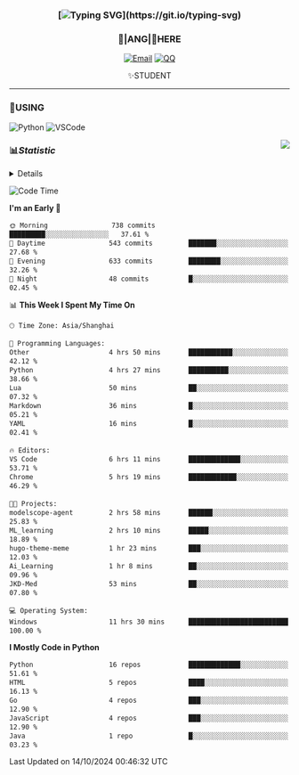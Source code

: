 <div align="center">


### [![Typing SVG](https://readme-typing-svg.herokuapp.com?size=25&duration=2500&color=8C43EA&vCenter=true&width=200&height=40&lines=%F0%9F%8C%B1ANGJustinl%F0%9F%8C%B1+!)](https://git.io/typing-svg)


### 🥛|**ANG**|🥛HERE



[![Email](https://img.shields.io/badge/Email-ANGJustin@163.com-6A5ACD?style=flat-square&logoColor=fff)](mailto:ANGJustinl@163.com)
[![QQ](https://img.shields.io/badge/QQ-77139032-98FB98?style=flat-square&logoColor=fff)](https://qm.qq.com/cgi-bin/qm/qr?k=mcs-cON_aPNfc3hO8-H7lWJHDX-5nKr7&noverify=0)




✨STUDENT 

</div>

---

### 🎨USING

![Python](https://img.shields.io/badge/-Python-blue?style=flat-square&logo=Python&logoColor=fff)
![VSCode](https://img.shields.io/badge/-VSCode-blue?style=flat-square&logo=visualstudiocode&logoColor=fff)


<a href="#">
  <img align="right" src="https://github-readme-stats.vercel.app/api?username=ANGJustinl&count_private=true&show_icons=true&hide_border=true&bg_color=15,f2f7fd,E0EAFC" />
</a>




### 📊*Statistic* 

<details>

<p align="center">
   <img src="github-metrics.svg" alt="typing-svg">
</p>

[![Github activity graph](https://github-readme-activity-graph.angforever.top/graph?username=ANGJustinl&theme=dracula)](https://github.com/ANGJustinl/ANGJustinl)
![image](https://github.com/ANGJustinl/ANGJustinl/assets/96008766/f6c957b8-b907-482a-8804-4c1f944d4b60)
</details>

<!--START_SECTION:waka-->
![Code Time](http://img.shields.io/badge/Code%20Time-333%20hrs%205%20mins-blue)

**I'm an Early 🐤** 

```text
🌞 Morning                738 commits         █████████░░░░░░░░░░░░░░░░   37.61 % 
🌆 Daytime                543 commits         ███████░░░░░░░░░░░░░░░░░░   27.68 % 
🌃 Evening                633 commits         ████████░░░░░░░░░░░░░░░░░   32.26 % 
🌙 Night                  48 commits          █░░░░░░░░░░░░░░░░░░░░░░░░   02.45 % 
```


📊 **This Week I Spent My Time On** 

```text
🕑︎ Time Zone: Asia/Shanghai

💬 Programming Languages: 
Other                    4 hrs 50 mins       ███████████░░░░░░░░░░░░░░   42.12 % 
Python                   4 hrs 27 mins       ██████████░░░░░░░░░░░░░░░   38.66 % 
Lua                      50 mins             ██░░░░░░░░░░░░░░░░░░░░░░░   07.32 % 
Markdown                 36 mins             █░░░░░░░░░░░░░░░░░░░░░░░░   05.21 % 
YAML                     16 mins             █░░░░░░░░░░░░░░░░░░░░░░░░   02.41 % 

🔥 Editors: 
VS Code                  6 hrs 11 mins       █████████████░░░░░░░░░░░░   53.71 % 
Chrome                   5 hrs 19 mins       ████████████░░░░░░░░░░░░░   46.29 % 

🐱‍💻 Projects: 
modelscope-agent         2 hrs 58 mins       ██████░░░░░░░░░░░░░░░░░░░   25.83 % 
ML_learning              2 hrs 10 mins       █████░░░░░░░░░░░░░░░░░░░░   18.89 % 
hugo-theme-meme          1 hr 23 mins        ███░░░░░░░░░░░░░░░░░░░░░░   12.03 % 
Ai_Learning              1 hr 8 mins         ██░░░░░░░░░░░░░░░░░░░░░░░   09.96 % 
JKD-Med                  53 mins             ██░░░░░░░░░░░░░░░░░░░░░░░   07.80 % 

💻 Operating System: 
Windows                  11 hrs 30 mins      █████████████████████████   100.00 % 
```

**I Mostly Code in Python** 

```text
Python                   16 repos            █████████████░░░░░░░░░░░░   51.61 % 
HTML                     5 repos             ████░░░░░░░░░░░░░░░░░░░░░   16.13 % 
Go                       4 repos             ███░░░░░░░░░░░░░░░░░░░░░░   12.90 % 
JavaScript               4 repos             ███░░░░░░░░░░░░░░░░░░░░░░   12.90 % 
Java                     1 repo              █░░░░░░░░░░░░░░░░░░░░░░░░   03.23 % 
```




 Last Updated on 14/10/2024 00:46:32 UTC
<!--END_SECTION:waka-->
